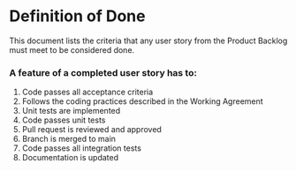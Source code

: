 # Definition of Done
This document lists the criteria that any user story from the Product Backlog must meet to be considered done.
### A feature of a completed user story has to:
1. Code passes all acceptance criteria
2. Follows the coding practices described in the Working Agreement
3. Unit tests are implemented
4. Code passes unit tests
5. Pull request is reviewed and approved
6. Branch is merged to main
8. Code passes all integration tests
9. Documentation is updated
